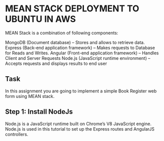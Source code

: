 # MEAN STACK DEPLOYMENT TO UBUNTU IN AWS

MEAN Stack is a combination of following components:

MongoDB (Document database) – Stores and allows to retrieve data.
Express (Back-end application framework) – Makes requests to Database for Reads and Writes.
Angular (Front-end application framework) – Handles Client and Server Requests
Node.js (JavaScript runtime environment) – Accepts requests and displays results to end user

## Task
In this assignment you are going to implement a simple Book Register web form using MEAN stack.

## Step 1: Install NodeJs
Node.js is a JavaScript runtime built on Chrome’s V8 JavaScript engine. Node.js is used in this tutorial to set up the Express routes and AngularJS controllers.

